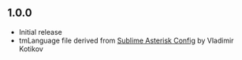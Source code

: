 ## 1.0.0
- Initial release
- tmLanguage file derived from [Sublime Asterisk Config](https://github.com/vladimir-kotikov/SublimeAsteriskConfig) by Vladimir Kotikov